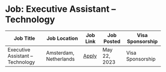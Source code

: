 # Job: Executive Assistant – Technology

| Job Title | Job Location | Job Link | Job Posted | Visa Sponsorship |
| --- | --- | --- | --- | --- |
| Executive Assistant – Technology | Amsterdam, Netherlands | [Apply](https://optiver.com/working-at-optiver/career-opportunities/6767755002/) | May 22, 2023 | Visa Sponsorship |
